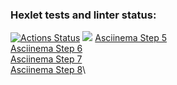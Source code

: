 ### Hexlet tests and linter status:
[![Actions Status](https://github.com/Ekaterina-btc/frontend-project-lvl1/workflows/hexlet-check/badge.svg)](https://github.com/Ekaterina-btc/frontend-project-lvl1/actions)
<a href="https://codeclimate.com/github/codeclimate/codeclimate/maintainability"><img src="https://api.codeclimate.com/v1/badges/a99a88d28ad37a79dbf6/maintainability" /></a>
<a href="https://asciinema.org/a/O7KFWwadhuCkRUnceZBkgbEt0">Asciinema Step 5</a>\
<a href="https://asciinema.org/a/U6VxlZU05pKHIt3I3kJZjL3Bf">Asciinema Step 6</a>\
<a href="https://asciinema.org/a/Lek01B9F9qDSY8G29riIQt2r4">Asciinema Step 7</a>\
<a href="https://asciinema.org/a/WbUAxMKY2Zix3ThUGNVYP02Ib">Asciinema Step 8</a>\